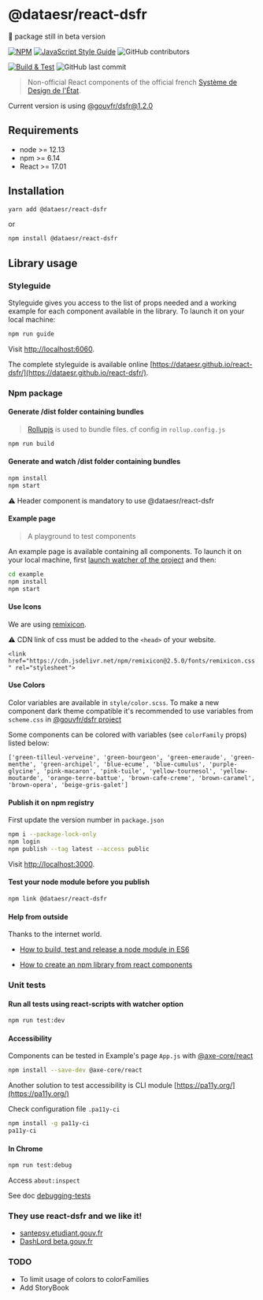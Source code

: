 # @dataesr/react-dsfr

:hammer: package still in beta version


[![NPM](https://img.shields.io/npm/v/@dataesr/react-dsfr.svg)](https://www.npmjs.com/package/@dataesr/react-dsfr) [![JavaScript Style Guide](https://img.shields.io/badge/code_style-standard-brightgreen.svg)](https://standardjs.com) ![GitHub contributors](https://img.shields.io/github/contributors-anon/dataesr/react-dsfr?color=%23E52B50%20)

[![Build & Test](https://github.com/dataesr/react-dsfr/actions/workflows/check.yml/badge.svg?branch=master)](https://github.com/dataesr/react-dsfr/actions/workflows/check.yml) ![GitHub last commit](https://img.shields.io/github/last-commit/dataesr/react-dsfr?color=purple)


> Non-official React components of the official french [Système de Design de l'État](https://gouvfr.atlassian.net/wiki/spaces/DB/overview?homepageId=145359476).

Current version is using [@gouvfr/dsfr@1.2.0](https://www.npmjs.com/package/@gouvfr/dsfr)

## Requirements

* node >= 12.13
* npm >= 6.14
* React >= 17.01

## Installation

```bash
yarn add @dataesr/react-dsfr
```
or 
```bash
npm install @dataesr/react-dsfr
```

## Library usage

### Styleguide

Styleguide gives you access to the list of props needed and a working example for each component available in the library. To launch it on your local machine:

```bash
npm run guide
```
Visit [http://localhost:6060](http://localhost:6060).

The complete styleguide is available online [https://dataesr.github.io/react-dsfr/](https://dataesr.github.io/react-dsfr/).

### Npm package

#### Generate /dist folder containing bundles

> [Rollupjs](https://www.rollupjs.org/guide/en/) is used to bundle files. cf config in `rollup.config.js`

```bash
npm run build
```

#### Generate and watch /dist folder containing bundles

```bash
npm install
npm start
```

:warning: Header component is mandatory to use @dataesr/react-dsfr

#### Example page

> A playground to test components

An example page is available containing all components. To launch it on your local machine, first [launch watcher of the project](#generate-and-watch-dist-folder-containing-bundles) and then:

```bash
cd example
npm install 
npm start
```

#### Use Icons

We are using [remixicon](https://remixicon.com/).

:warning: CDN link of css must be added to the `<head>` of your website.

`<link href="https://cdn.jsdelivr.net/npm/remixicon@2.5.0/fonts/remixicon.css" rel="stylesheet">`

#### Use Colors

Color variables are available in `style/color.scss`. To make a new component dark theme compatible it's recommended to use variables from `scheme.css` in [@gouvfr/dsfr project](https://www.npmjs.com/package/@gouvfr/dsfr)

Some components can be colored with variables (see `colorFamily` props) listed below:
```
['green-tilleul-verveine', 'green-bourgeon', 'green-emeraude', 'green-menthe', 'green-archipel', 'blue-ecume', 'blue-cumulus', 'purple-glycine', 'pink-macaron', 'pink-tuile', 'yellow-tournesol', 'yellow-moutarde', 'orange-terre-battue', 'brown-cafe-creme', 'brown-caramel', 'brown-opera', 'beige-gris-galet']
```

#### Publish it on npm registry

First update the version number in `package.json`

```bash
npm i --package-lock-only
npm login
npm publish --tag latest --access public
```

Visit [http://localhost:3000](http://localhost:3000).

#### Test your node module before you publish 

```bash
npm link @dataesr/react-dsfr
```

#### Help from outside

Thanks to the internet world.

* [How to build, test and release a node module in ES6 ](https://dev.to/whitep4nth3r/how-to-build-test-and-release-a-node-module-in-es6-296b)

* [How to create an npm library from react components](https://dev.to/jimjunior/how-to-create-an-npm-library-from-react-components-2m2)

### Unit tests

#### Run all tests using react-scripts with watcher option

```bash
npm run test:dev
```

#### Accessibility

Components can be tested in Example's page `App.js` with [@axe-core/react](https://www.npmjs.com/package/@axe-core/react)

```bash
npm install --save-dev @axe-core/react
```

Another solution to test accessibility is CLI module [https://pa11y.org/](https://pa11y.org/)

Check configuration file `.pa11y-ci`

```bash
npm install -g pa11y-ci
pa11y-ci
```

#### In Chrome

```bash
npm run test:debug
```

Access `about:inspect`

See doc [debugging-tests](https://create-react-app.dev/docs/debugging-tests/)

### They use react-dsfr and we like it!

* [santepsy.etudiant.gouv.fr](https://santepsy.etudiant.gouv.fr/)
* [DashLord beta.gouv.fr](https://dashlord.incubateur.net/#/)

### TODO
* To limit usage of colors to colorFamilies
* Add StoryBook
